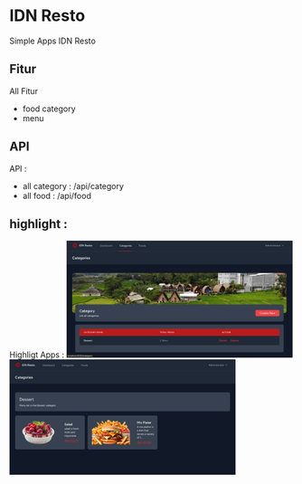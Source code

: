# IDN Resto
Simple Apps IDN Resto

## Fitur
All Fitur
- food category
- menu

## API

API : 

- all category : /api/category
- all food : /api/food

## highlight : 
Highligt Apps : 
<img src="category.png" width="400" alt="highlight"> <br>
<img src="category-detail.png" width="400" alt="highlight">
